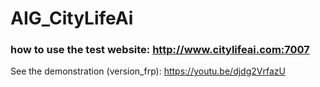 # AIG_CityLifeAi

### how to use the test website: http://www.citylifeai.com:7007


See the demonstration (version_frp): https://youtu.be/djdg2VrfazU
